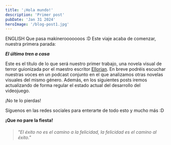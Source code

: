 ```yaml
---
title: '¡Hola mundo!'
description: 'Primer post'
pubDate: 'Jan 31 2024'
heroImage: '/blog-post1.jpg'
---
```

ENGLISH
Que pasa makinerooooooos :D
Este viaje acaba de comenzar, nuestra primera parada:

**_El último tren a casa_**

Este es el título de lo que será nuestro primer trabajo, una novela visual de terror guionizada por el maestro escritor <a href="https://www.ellorian.es" target="_blank">Ellorian</a>. En breve podréis escuchar nuestras voces en un podcast conjunto en el que analizamos otras novelas visuales del mismo género. Además, en los siguientes posts iremos actualizando de forma regular el estado actual del desarrollo del videojuego.

¡No te lo pierdas!

Síguenos en las redes sociales para enterarte de todo esto y mucho más :D

**¡Que no pare la fiesta!**

> ###### "El éxito no es el camino a la felicidad, la felicidad es el camino al éxito."

